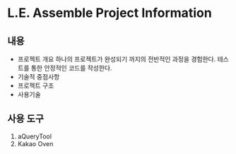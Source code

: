 # L.E. Assemble Project Information

## 내용
- 프로젝트 개요
하나의 프로젝트가 완성되기 까지의 전반적인 과정을 경험한다.
테스트를 통한 안정적인 코드를 작성한다.
- 기술적 중점사항
- 프로젝트 구조
- 사용기술

## 사용 도구
1. aQueryTool
2. Kakao Oven
